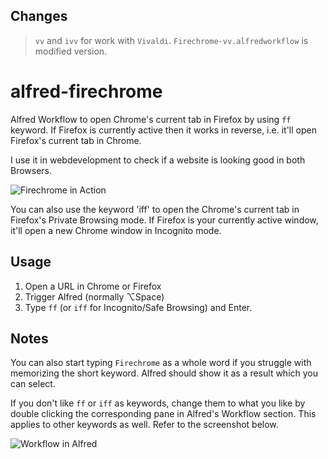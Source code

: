 ## Changes
>`vv` and `ivv` for work with `Vivaldi`.
> `Firechrome-vv.alfredworkflow` is modified version.

alfred-firechrome
=================

Alfred Workflow to open Chrome's current tab in Firefox by using `ff` keyword. If Firefox is currently active then it works in reverse, i.e. it'll open Firefox's current tab in Chrome.

I use it in webdevelopment to check if a website is looking good in both Browsers.

![Firechrome in Action](https://raw.github.com/LeEnno/alfred-firechrome/master/screenshot_ff.png)

You can also use the keyword 'iff' to open the Chrome's current tab in Firefox's Private Browsing mode. If Firefox is your currently active window, it'll open a new Chrome window in Incognito mode.

Usage
-----

1. Open a URL in Chrome or Firefox
2. Trigger Alfred (normally ⌥Space)
3. Type `ff` (or `iff` for Incognito/Safe Browsing) and Enter.

Notes
-----

You can also start typing `Firechrome` as a whole word if you struggle with memorizing the short keyword. Alfred should show it as a result which you can select.

If you don't like `ff` or `iff` as keywords, change them to what you like by double clicking the corresponding pane in Alfred's Workflow section. This applies to other keywords as well. Refer to the screenshot below.

![Workflow in Alfred](https://raw.github.com/LeEnno/alfred-firechrome/master/screenshot_workflow.png)